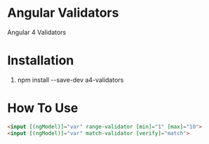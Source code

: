 # Angular Validators
Angular 4 Validators

# Installation
1. npm install --save-dev a4-validators

# How To Use
```html
<input [(ngModel)]="var" range-validator [min]="1" [max]="10">
<input [(ngModel)]="var" match-validator [verify]="match">
```